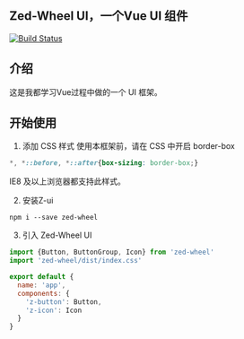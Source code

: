 ## Zed-Wheel UI，一个Vue UI 组件

[![Build Status](https://travis-ci.com/chanzed/Z-ui.svg?branch=master)](https://travis-ci.com/chanzed/Z-ui)

## 介绍

这是我都学习Vue过程中做的一个 UI 框架。

## 开始使用

1. 添加 CSS 样式
使用本框架前，请在 CSS 中开启 border-box

```css
*, *::before, *::after{box-sizing: border-box;}
```

IE8 及以上浏览器都支持此样式。


2. 安装Z-ui

```
npm i --save zed-wheel
```
3. 引入 Zed-Wheel UI
```js
import {Button, ButtonGroup, Icon} from 'zed-wheel'
import 'zed-wheel/dist/index.css'

export default {
  name: 'app', 
  components: {
    'z-button': Button,
    'z-icon': Icon
  }
}
```